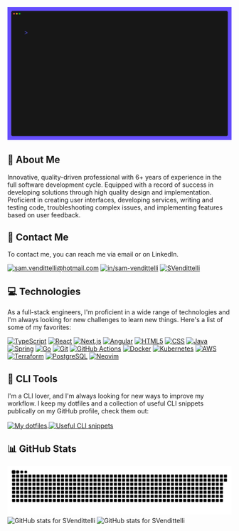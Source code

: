 ![Animated gif of a terminal, generated with charm vhs](https://raw.githubusercontent.com/SVendittelli/SVendittelli/output-terminal/profile.gif)

## :bust_in_silhouette: About Me

Innovative, quality-driven professional with 6+ years of experience in the full software development cycle. Equipped with a record of success in developing solutions through high quality design and implementation. Proficient in creating user interfaces, developing services, writing and testing code, troubleshooting complex issues, and implementing features based on user feedback.

## :link: Contact Me

To contact me, you can reach me via email or on LinkedIn.

[![sam.vendittelli@hotmail.com](https://img.shields.io/badge/%40-sam.vendittelli@hotmail.com-blue?style=flat-square&logoColor=white)](mailto:sam.vendittelli@hotmail.com)
[![in/sam-vendittelli](https://img.shields.io/badge/LinkedIn-in%2Fsam--vendittelli-007ab6?style=flat-square&logoColor=white)](https://linkedin.com/in/sam-vendittelli)
[![SVendittelli](https://img.shields.io/badge/SVendittelli-181717?style=flat-square&logo=github&logoColor=white)](https://github.com/SVendittelli)

## :computer: Technologies

As a full-stack engineers, I'm proficient in a wide range of technologies and
I'm always looking for new challenges to learn new things. Here's a list of
some of my favorites:

[![TypeScript](https://img.shields.io/badge/TypeScript-3178C6?style=flat-square&logo=typescript&logoColor=white)](https://www.typescriptlang.org/)
[![React](https://img.shields.io/badge/React-61DAFB?style=flat-square&logo=react&logoColor=black)](https://reactjs.org/)
[![Next.js](https://img.shields.io/badge/Next.js-000000?style=flat-square&logo=nextdotjs&logoColor=white)](https://nextjs.org/)
[![Angular](https://img.shields.io/badge/Angular-0F0F11?style=flat-square&logo=angular&logoColor=white)](https://angular.io/)
[![HTML5](https://img.shields.io/badge/HTML5-E34F26?style=flat-square&logo=html5&logoColor=white)](https://developer.mozilla.org/en-US/docs/Web/HTML)
[![CSS](https://img.shields.io/badge/CSS3-1572B6?style=flat-square&logo=css3&logoColor=white)](https://developer.mozilla.org/en-US/docs/Web/CSS)
[![Java](https://img.shields.io/badge/Java-F8981D?style=flat-square&logo=openjdk&logoColor=white)](https://openjdk.org/)
[![Spring](https://img.shields.io/badge/Spring-6DB33F?style=flat-square&logo=spring&logoColor=white)](https://spring.io/)
[![Go](https://img.shields.io/badge/Go-00ADD8?style=flat-square&logo=go&logoColor=white)](https://go.dev/)
[![Git](https://img.shields.io/badge/Git-F05032?style=flat-square&logo=git&logoColor=white)](https://git-scm.com/)
[![GitHub Actions](https://img.shields.io/badge/GitHub%20Actions-181717?style=flat-square&logo=github&logoColor=white)](https://github.com/features/actions)
[![Docker](https://img.shields.io/badge/Docker-2496ED?style=flat-square&logo=docker&logoColor=white)](https://www.docker.com/)
[![Kubernetes](https://img.shields.io/badge/Kubernetes-326CE5?style=flat-square&logo=kubernetes&logoColor=white)](https://kubernetes.io/)
[![AWS](https://img.shields.io/badge/AWS-FFA300?style=flat-square&logo=amazonwebservices&logoColor=white)](https://aws.amazon.com/)
[![Terraform](https://img.shields.io/badge/Terraform-844FBA?style=flat-square&logo=terraform&logoColor=white)](https://www.terraform.io/)
[![PostgreSQL](https://img.shields.io/badge/PostgreSQL-4169E1?style=flat-square&logo=postgresql&logoColor=white)](https://www.postgresql.org/)
[![Neovim](https://img.shields.io/badge/Neovim-57A143?style=flat-square&logo=neovim&logoColor=white)](https://neovim.io)

## :wrench: CLI Tools

I'm a CLI lover, and I'm always looking for new ways to improve my workflow.
I keep my dotfiles and a collection of useful CLI snippets publically on my
GitHub profile, check them out:

<a href="https://github.com/SVendittelli/dotfiles">
<picture>
  <source
    srcset="https://github-readme-stats.vercel.app/api/pin/?username=SVendittelli&repo=dotfiles&show_owner=true&theme=dark"
    media="(prefers-color-scheme: dark)"
  />
  <source
    srcset="https://github-readme-stats.vercel.app/api/pin/?username=SVendittelli&repo=dotfiles&show_owner=true"
    media="(prefers-color-scheme: light), (prefers-color-scheme: no-preference)"
  />
  <img
    src="https://github-readme-stats.vercel.app/api/pin/?username=SVendittelli&repo=dotfiles&show_owner=true"
    alt="My dotfiles"
    align="center"
  />
</picture>
</a>

<a href="https://gist.github.com/SVendittelli/272dae22c2c511ba63d9227830287e4f">
<picture>
  <source
    srcset="https://github-readme-stats.vercel.app/api/gist?id=272dae22c2c511ba63d9227830287e4f&show_owner=true&theme=dark"
    media="(prefers-color-scheme: dark)"
  />
  <source
    srcset="https://github-readme-stats.vercel.app/api/gist?id=272dae22c2c511ba63d9227830287e4f&show_owner=true"
    media="(prefers-color-scheme: light), (prefers-color-scheme: no-preference)"
  />
  <img
    src="https://github-readme-stats.vercel.app/api/gist?id=272dae22c2c511ba63d9227830287e4f&show_owner=true"
    alt="Useful CLI snippets"
    align="center"
  />
</picture>
</a>

## :bar_chart: GitHub Stats

<picture>
  <source
     srcset="https://raw.githubusercontent.com/SVendittelli/SVendittelli/output-snake/github-snake-dark.svg"
     media="(prefers-color-scheme: dark)"
  />
  <source
     srcset="https://raw.githubusercontent.com/SVendittelli/SVendittelli/output-snake/github-snake.svg" 
     media="(prefers-color-scheme: light), (prefers-color-scheme: no-preference)"
  />
  <img
    src="https://raw.githubusercontent.com/SVendittelli/SVendittelli/output/github-snake.svg"
    alt="Animated snake eating my GitHub contributions, generated by Platane/snk"
  />
</picture>

<picture>
  <source
    srcset="https://github-readme-stats.vercel.app/api?username=SVendittelli&hide=stars&show_icons=true&theme=dark&hide_rank=true"
    media="(prefers-color-scheme: dark)"
  />
  <source
    srcset="https://github-readme-stats.vercel.app/api?username=SVendittelli&hide=stars&show_icons=true&hide_rank=true"
    media="(prefers-color-scheme: light), (prefers-color-scheme: no-preference)"
  />
  <img
    src="https://github-readme-stats.vercel.app/api?username=SVendittelli&hide=stars&show_icons=true&hide_rank=true"
    alt="GitHub stats for SVendittelli"
    height="200"
    align="center"
  />
</picture>

<picture>
  <source
    srcset="https://github-readme-stats.vercel.app/api/top-langs/?username=SVendittelli&layout=compact&theme=dark"
    media="(prefers-color-scheme: dark)"
  />
  <source
    srcset="https://github-readme-stats.vercel.app/api/top-langs/?username=SVendittelli&layout=compact"
    media="(prefers-color-scheme: light), (prefers-color-scheme: no-preference)"
  />
  <img
    src="https://github-readme-stats.vercel.app/api/top-langs/?username=SVendittelli&layout=compact"
    alt="GitHub stats for SVendittelli"
    height="200"
    align="center"
  />
</picture>
